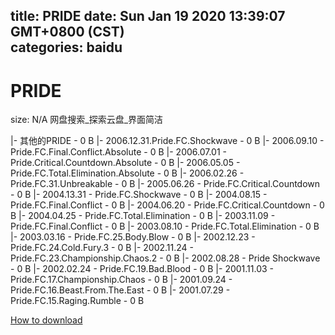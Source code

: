 
title: PRIDE
date: Sun Jan 19 2020 13:39:07 GMT+0800 (CST)    
categories: baidu
---

# PRIDE
size: N/A
 网盘搜索_探索云盘_界面简洁
 
|- 其他的PRIDE - 0 B
|- 2006.12.31.Pride.FC.Shockwave - 0 B
|- 2006.09.10 - Pride.FC.Final.Conflict.Absolute - 0 B
|- 2006.07.01 - Pride.Critical.Countdown.Absolute - 0 B
|- 2006.05.05 - Pride.FC.Total.Elimination.Absolute - 0 B
|- 2006.02.26 - Pride.FC.31.Unbreakable - 0 B
|- 2005.06.26 - Pride.FC.Critical.Countdown - 0 B
|- 2004.13.31 - Pride.FC.Shockwave - 0 B
|- 2004.08.15 - Pride.FC.Final.Conflict - 0 B
|- 2004.06.20 - Pride.FC.Critical.Countdown - 0 B
|- 2004.04.25 - Pride.FC.Total.Elimination - 0 B
|- 2003.11.09 - Pride.FC.Final.Conflict - 0 B
|- 2003.08.10 - Pride.FC.Total.Elimination - 0 B
|- 2003.03.16 - Pride.FC.25.Body.Blow - 0 B
|- 2002.12.23 - Pride.FC.24.Cold.Fury.3 - 0 B
|- 2002.11.24 - Pride.FC.23.Championship.Chaos.2 - 0 B
|- 2002.08.28 - Pride Shockwave - 0 B
|- 2002.02.24 - Pride.FC.19.Bad.Blood - 0 B
|- 2001.11.03 - Pride.FC.17.Championship.Chaos - 0 B
|- 2001.09.24 - Pride.FC.16.Beast.From.The.East - 0 B
|- 2001.07.29 - Pride.FC.15.Raging.Rumble - 0 B

[How to download](https://bpcam.bemobtrk.com/go/2ceec3aa-1ca2-46d6-b9ff-aaa5c184517c?jno=3428)